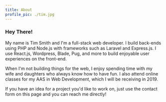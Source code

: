 ```yaml
---
title: About
profile_pic: ./tim.jpg
---
```


### Hey There!

My name is Tim Smith and I'm a full-stack web developer. I build back-ends using PHP and Node.js with frameworks such as Laravel and Express.js. I use React.js, Wordpress, Blade, Pug, and more to build enjoyable user experiences on the front-end.

When I'm not building things for the web, I enjoy spending time with my wife and daughters who always know how to have fun. I also attend online classes for my AAS in Web Development, which I will be receiving in 2019.

If you have an idea for a project you'd like to work on, just use the contact form on this page and you can reach me directly!

